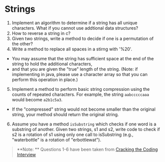 # Strings
1. Implement an algorithm to determine if a string has all unique characters. What if you cannot use addtional data structures?
2. How to reverse a string in c?
3. Given two strings, write a method to decide if one is a permutation of the other?
4. Write a method to replace all spaces in a stirng with '%20'.
  * You may assume that the string has sufficient space at the end of the string to hold the additional characters,
  * and that you are given the "true" length of the string. (Note: if implementing in java, please use a character array so that you can perform this operation in place.)
5.  Implement a method to perform basic string compression using the counts of repeated characters. For example, the string `aabcccccaaa` would become `a2b1c5a3`.
  * If the "compressed" string would not become smaller than the original string, your method should return the original string.
6. Assume you have a method `isSubstring` which checks if one word is a substring of another. Given two strings, s1 and s2, write code to check if s2 is a rotation of s1 using only one call to isSubstring (e.g., "waterbottle" is a rotation of "erbottlewat").

> **Note: ** Questions 1-6 have been taken from [Cracking the Coding Interview](http://www.amazon.com/Cracking-Coding-Interview-6th-Edition/dp/0984782850)
